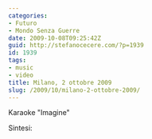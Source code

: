 ```yaml
---
categories:
- Futuro
- Mondo Senza Guerre
date: 2009-10-08T09:25:42Z
guid: http://stefanocecere.com/?p=1939
id: 1939
tags:
- music
- video
title: Milano, 2 ottobre 2009
slug: /2009/10/milano-2-ottobre-2009/
---
```


Karaoke "Imagine"

Sintesi: